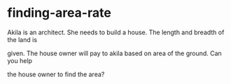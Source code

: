 # finding-area-rate
Akila is an architect. She needs to build a house. The length and breadth of the land is

given. The house owner will pay to akila based on area of the ground. Can you help

the house owner to find the area?
